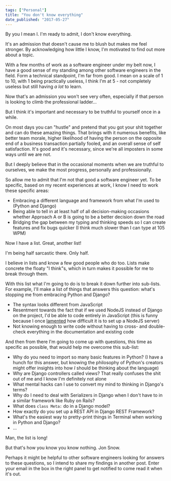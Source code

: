 ```yaml
---
tags: ["Personal"]
title: "You don't know everything"
date_published: "2017-05-27"
---
```


By you I mean I. I'm ready to admit, I don't know everything.

It's an admission that doesn't cause me to blush but makes me feel stronger. By acknowledging how little I know, I'm motivated to find out more about a topic.

With a few months of work as a software engineer under my belt now, I have a good sense of my standing among other software engineers in the field. Form a technical standpoint, I'm far from good. I mean on a scale of 1 to 10, with 1 being practically useless, I think I'm at 5 - not completely useless but still having _a lot_ to learn.

Now that's an admission you won't see very often, especially if that person is looking to climb the professional ladder...

But I think it's important and necessary to be truthful to yourself once in a while.

On most days you can "hustle" and pretend that you got your shit together and can do these amazing things. That brings with it numerous benefits, like better team morale, higher likelihood of having the person on the opposite end of a business transaction partially fooled, and an overall sense of self satisfaction. It's good and it's necessary, since we're all imposters in some ways until we are not.

But I deeply believe that in the occasional moments when we are truthful to ourselves, we make the most progress, personally and professionally.

So allow me to admit that I'm not that good a software engineer yet. To be specific, based on my recent experiences at work, I know I need to work these specific areas:

- Embracing a different language and framework from what I'm used to (Python and Django)
- Being able to tell in at least half of all decision-making occasions whether Approach A or B is going to be a better decision down the road
- Bridging the gap between my typing and thinking speeds so I can create features and fix bugs quicker (I think much slower than I can type at 105 WPM)

Now I have a list. Great, another list!

I'm being half sarcastic there. Only half.

I believe in lists and know a few good people who do too. Lists make concrete the floaty "I think"s, which in turn makes it possible for me to break through them.

With this list what I'm going to do is to break it down further into sub-lists. For example, I'll make a list of things that answers this question: what's stopping me from embracing Python and Django?

- The syntax looks different from JavaScript
- Resentment towards the fact that if we used NodeJS instead of Django on the project, I'd be able to code entirely in JavaScript (this is funny because I once [lamented](/2016-09-19-nodejs-server-nightmare/) how difficult it is to set up a NodeJS server)
- Not knowing enough to write code without having to cross- and double-check everything in the documentation and existing code

And then from there I'm going to come up with questions, this time as specific as possible, that would help me overcome this sub-list:

- Why do you need to import so many basic features in Python? (I have a hunch for this answer, but knowing the philosophy of Python's creators might offer insights into how _I_ should be thinking about the language)
- Why are Django controllers called views? That really confuses the shit out of me and I know I'm definitely not alone
- What mental hacks can I use to convert my mind to thinking in Django's terms?
- Why do I need to deal with Serializers in Django when I don't have to in a similar framework like Ruby on Rails?
- What does `class Meta:` do in a Django model?
- How exactly do you set up a REST API in Django REST Framework?
- What's the easiest way to pretty-print things in Terminal when working in Python and Django?
- ...

Man, the list is long!

But that's how you know you know nothing. Jon Snow.

Perhaps it might be helpful to other software engineers looking for answers to these questions, so I intend to share my findings in another post. Enter your email in the box in the right panel to get notified to come read it when it's out.
